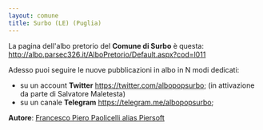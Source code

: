 ```yaml
---
layout: comune
title: Surbo (LE) (Puglia)
---
```


La pagina dell'albo pretorio del **Comune di Surbo** è questa: http://albo.parsec326.it/AlboPretorio/Default.aspx?cod=l011

Adesso puoi seguire le nuove pubblicazioni in albo in N modi dedicati:

* su un account **Twitter** https://twitter.com/albopopsurbo; (in attivazione da parte di Salvatore Maletesta)
* su un canale **Telegram** https://telegram.me/albopopsurbo;


**Autore**: [Francesco Piero Paolicelli alias Piersoft](https://twitter.com/Piersoft)
